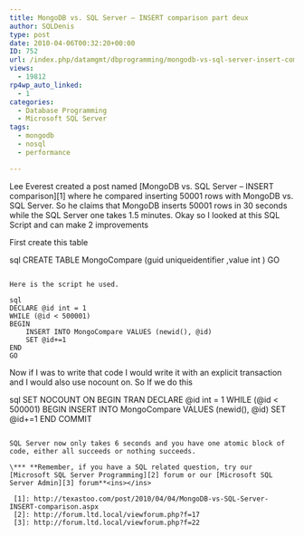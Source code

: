 ```yaml
---
title: MongoDB vs. SQL Server – INSERT comparison part deux
author: SQLDenis
type: post
date: 2010-04-06T00:32:20+00:00
ID: 752
url: /index.php/datamgmt/dbprogramming/mongodb-vs-sql-server-insert-comparison/
views:
  - 19812
rp4wp_auto_linked:
  - 1
categories:
  - Database Programming
  - Microsoft SQL Server
tags:
  - mongodb
  - nosql
  - performance

---
```

Lee Everest created a post named [MongoDB vs. SQL Server – INSERT comparison][1] where he compared inserting 50001 rows with MongoDB vs. SQL Server. So he claims that MongoDB inserts 50001 rows in 30 seconds while the SQL Server one takes 1.5 minutes. Okay so I looked at this SQL Script and can make 2 improvements

First create this table

sql
CREATE TABLE MongoCompare
    (guid uniqueidentifier
    ,value int
    )
GO
```

Here is the script he used.

sql
DECLARE @id int = 1
WHILE (@id < 500001)
BEGIN
    INSERT INTO MongoCompare VALUES (newid(), @id)
    SET @id+=1
END
GO
```

Now if I was to write that code I would write it with an explicit transaction and I would also use nocount on. So If we do this

sql
SET NOCOUNT ON
BEGIN TRAN
DECLARE @id int = 1
WHILE (@id < 500001)
BEGIN
    INSERT INTO MongoCompare VALUES (newid(), @id)
    SET @id+=1
END
COMMIT
```

SQL Server now only takes 6 seconds and you have one atomic block of code, either all succeeds or nothing succeeds.

\*** **Remember, if you have a SQL related question, try our [Microsoft SQL Server Programming][2] forum or our [Microsoft SQL Server Admin][3] forum**<ins></ins>

 [1]: http://texastoo.com/post/2010/04/04/MongoDB-vs-SQL-Server-INSERT-comparison.aspx
 [2]: http://forum.ltd.local/viewforum.php?f=17
 [3]: http://forum.ltd.local/viewforum.php?f=22